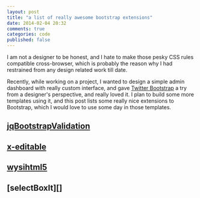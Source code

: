 ```yaml
---
layout: post
title: "a list of really awesome bootstrap extensions"
date: 2014-02-04 20:32
comments: true
categories: code
published: false
---
```


I am not a designer to be honest, and I hate to make those pesky CSS rules
compatible cross-browser, which is probably the reason why I had restrained from
any design related work till date.

Recently, while working on a project, I wanted to design a simple admin
dashboard with really custom interface, and gave [Twitter Bootstrap][bootstrap]
a try from a designer's perspective, and really loved it. I plan to build some
more templates using it, and this post lists some really nice extensions to
Bootstrap, which I would love to use some day in those templates.

<!-- more -->

## [jqBootstrapValidation][]
## [x-editable][]
## [wysihtml5][]
## [selectBoxIt][]

  [bootstrap]: http://getbootstrap.com
  [jqBootstrapValidation]: http://reactiveraven.github.io/jqBootstrapValidation/
  [x-editable]: http://vitalets.github.io/x-editable/
  [wysihtml5]: http://jhollingworth.github.io/bootstrap-wysihtml5/
  [fuelux]: http://exacttarget.github.io/fuelux/
  [context-menu]: http://sydcanem.github.io/bootstrap-contextmenu/
  [file-upload]: http://blueimp.github.io/jQuery-File-Upload/
  [address-picker]: http://xilinus.com/jquery-addresspicker/demos/index.html
  [range-slider]: http://ghusse.github.io/jQRangeSlider/demo.html
  [select]: http://silviomoreto.github.io/bootstrap-select/
  [multi-select]: http://davidstutz.github.io/bootstrap-multiselect/
  [duallistbox]: http://www.virtuosoft.eu/code/bootstrap-duallistbox/
  [prompts]: http://sair.am/demos/bootstrap-prompts/index.html
  [scripting]: http://nikku.github.io/jquery-bootstrap-scripting/
  [notifications]: http://sciactive.com/pnotify/
  [bootstrap-notify]: http://goodybag.github.io/bootstrap-notify/
  [modal]: http://jschr.github.io/bootstrap-modal/bs3.html
  [product-tours]: http://bootstraptour.com/
  [tagged-inputs]: http://willywos.github.io/bangbang/demo.html
  [progressbar]:
  [widgets]:
  [tables]: http://tableclothjs.com/
  [dropdown-on-hover]: http://cameronspear.com/demos/bootstrap-hover-dropdown/
  [metro-style]: http://ace-subido.github.io/css3-microsoft-metro-buttons/buttons.html
  [d3-popovers]: http://bl.ocks.org/zmaril/3012212
  [modals]: http://bootboxjs.com/
  [multi-suggest]: https://github.com/rroppolo/bootstrap-multisuggestplugin
  [file-input]: http://gregpike.net/demos/bootstrap-file-input/demo.html
  [magic-suggest]: http://nicolasbize.github.io/magicsuggest/
  [pretty-checkable]: http://arthurgouveia.com/prettyCheckable/
  [chosen]: https://github.com/whitetruffle/chosen-less-bootstrap
  [date-picker]: http://www.eyecon.ro/bootstrap-datepicker/
  [date-range-picker]: http://www.dangrossman.info/2012/08/20/a-date-range-picker-for-twitter-bootstrap/


  [easy-ajax]: https://github.com/eldarion/eldarion-ajax
  [slimScroll]: https://github.com/rochal/jQuery-slimScroll


  [lavish]: http://www.lavishbootstrap.com/
